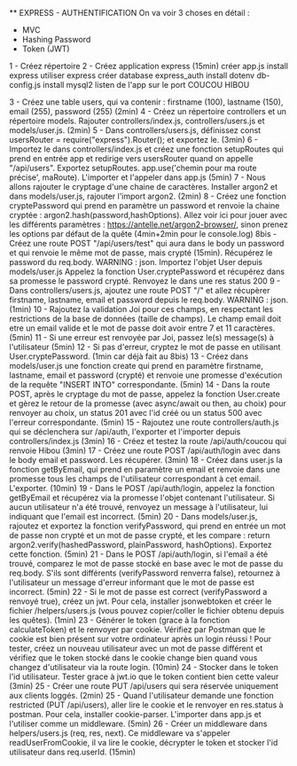 \*\* EXPRESS - AUTHENTIFICATION
On va voir 3 choses en détail :

- MVC
- Hashing Password
- Token (JWT)

1 - Créez répertoire
2 - Créez application express (15min)
créer app.js
install express
utiliser express
créer database express_auth
install dotenv
db-config.js
install mysql2
listen de l'app sur le port
COUCOU HIBOU

3 - Créez une table users, qui va contenir : firstname (100), lastname (150), email (255), password (255) (2min)
4 - Créez un répertoire controllers et un répertoire models. Rajouter controllers/index.js, controllers/users.js et models/user.js. (2min)
5 - Dans controllers/users.js, définissez const usersRouter = require("express").Router(); et exportez le. (3min)
6 - Importez le dans controllers/index.js et créez une fonction setupRoutes qui prend en entrée app et redirige vers usersRouter quand on appelle "/api/users". Exportez setupRoutes. app.use('chemin pour ma route précise', maRoute). L'importer et l'appeler dans app.js (5min)
7 - Nous allons rajouter le cryptage d'une chaine de caractères. Installer argon2 et dans models/user.js, rajouter l'import argon2. (2min)
8 - Créez une fonction cryptePassword qui prend en paramètre un password et renvoie la chaine cryptée : argon2.hash(password,hashOptions). Allez voir ici pour jouer avec les différents paramètres : https://antelle.net/argon2-browser/, sinon prenez les options par défaut de la quête (4min+2min pour le console.log)
8bis - Créez une route POST "/api/users/test" qui aura dans le body un password et qui renvoie le même mot de passe, mais crypté (15min).
Récupérez le password du req.body. WARNING : json.
Importez l'objet User depuis models/user.js
Appelez la fonction User.cryptePassword et récupérez dans sa promesse le password crypté.
Renvoyez le dans une res status 200
9 - Dans controllers/users.js, ajoutez une route POST "/" et allez récupèrer firstname, lastname, email et password depuis le req.body. WARNING : json. (1min)
10 - Rajoutez la validation Joi pour ces champs, en respectant les restrictions de la base de données (taille de champs). Le champ email doit etre un email valide et le mot de passe doit avoir entre 7 et 11 caractères. (5min)
11 - Si une erreur est renvoyée par Joi, passez le(s) message(s) à l'utilisateur (5min)
12 - Si pas d'erreur, cryptez le mot de passe en utilisant User.cryptePassword. (1min car déjà fait au 8bis)
13 - Créez dans models/user.js une fonction create qui prend en paramètre firstname, lastname, email et password (crypté) et renvoie une promesse d'exécution de la requête "INSERT INTO" correspondante. (5min)
14 - Dans la route POST, après le cryptage du mot de passe, appelez la fonction User.create et gèrez le retour de la promesse (avec async/await ou then, au choix) pour renvoyer au choix, un status 201 avec l'id créé ou un status 500 avec l'erreur correspondante. (5min)
15 - Rajoutez une route controllers/auth.js qui se déclenchera sur /api/auth, l'exporter et l'importer depuis controllers/index.js (3min)
16 - Créez et testez la route /api/auth/coucou qui renvoie Hibou (3min)
17 - Créez une route POST /api/auth/login avec dans le body email et password. Les récupérer. (3min)
18 - Créez dans user.js la fonction getByEmail, qui prend en paramètre un email et renvoie dans une promesse tous les champs de l'utilisateur correspondant à cet email. L'exporter. (10min)
19 - Dans le POST /api/auth/login, appelez la fonction getByEmail et récupérez via la promesse l'objet contenant l'utilisateur. Si aucun utilisateur n'a été trouvé, renvoyez un message à l'utilisateur, lui indiquant que l'email est incorrect. (5min)
20 - Dans models/user.js, rajoutez et exportez la fonction verifyPassword, qui prend en entrée un mot de passe non crypté et un mot de passe crypté, et les compare : return argon2.verify(hashedPassword, plainPassword, hashOptions). Exportez cette fonction. (5min)
21 - Dans le POST /api/auth/login, si l'email a été trouvé, comparez le mot de passe stocké en base avec le mot de passe du req.body. S'ils sont différents (verifyPassword renverra false), retournez à l'utilisateur un message d'erreur informant que le mot de passe est incorrect. (5min)
22 - Si le mot de passe est correct (verifyPassword a renvoyé true), créez un jwt. Pour cela, installer jsonwebtoken et créer le fichier /helpers/users.js (vous pouvez copier/coller le fichier obtenu depuis les quêtes). (1min)
23 - Générer le token (grace à la fonction calculateToken) et le renvoyer par cookie. Vérifiez par Postman que le cookie est bien présent sur votre ordinateur après un login réussi ! Pour tester, créez un nouveau utilisateur avec un mot de passe différent et vérifiez que le token stocké dans le cookie change bien quand vous changez d'utilisateur via la route login. (10min)
24 - Stocker dans le token l'id utilisateur. Tester grace à jwt.io que le token contient bien cette valeur (3min)
25 - Créer une route PUT /api/users qui sera réservée uniquement aux clients loggés. (2min)
25 - Quand l'utilisateur demande une fonction restricted (PUT /api/users), aller lire le cookie et le renvoyer en res.status à postman. Pour cela, installer cookie-parser. L'importer dans app.js et l'utiliser comme un middleware. (5min)
26 - Créer un middleware dans helpers/users.js (req, res, next). Ce middleware va s'appeler readUserFromCookie, il va lire le cookie, décrypter le token et stocker l'id utilisateur dans req.userId. (15min)
